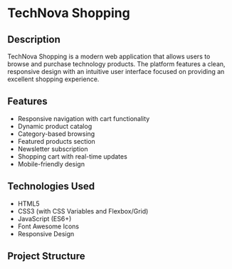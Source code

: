 # TechNova Shopping

## Description

TechNova Shopping is a modern web application that allows users to browse and purchase technology products. The platform features a clean, responsive design with an intuitive user interface focused on providing an excellent shopping experience.

## Features

- Responsive navigation with cart functionality
- Dynamic product catalog
- Category-based browsing
- Featured products section
- Newsletter subscription
- Shopping cart with real-time updates
- Mobile-friendly design

## Technologies Used

- HTML5
- CSS3 (with CSS Variables and Flexbox/Grid)
- JavaScript (ES6+)
- Font Awesome Icons
- Responsive Design

## Project Structure

